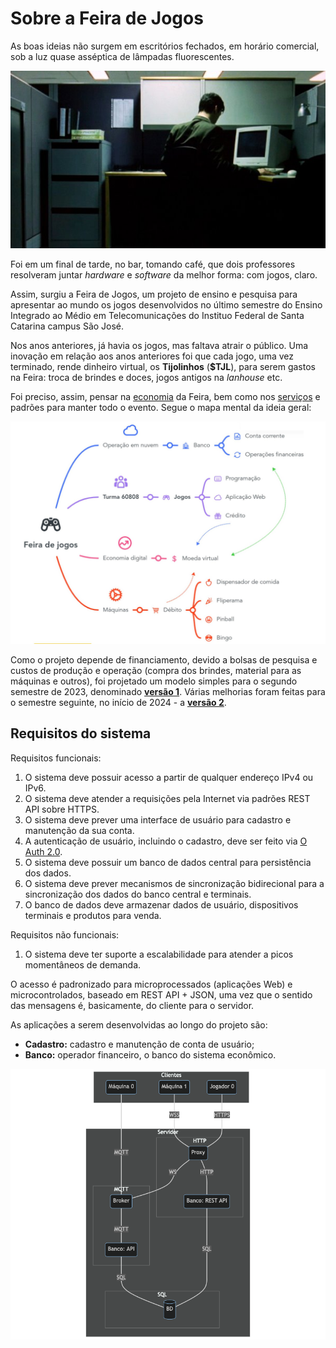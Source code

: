 # Sobre a Feira de Jogos

As boas ideias não surgem em escritórios fechados, em horário comercial, sob a luz quase asséptica de lâmpadas fluorescentes.

![Matrix](imagens/matrix.jpeg)

Foi em um final de tarde, no bar, tomando café, que dois professores resolveram juntar *hardware* e *software* da melhor forma: com jogos, claro.

Assim, surgiu a Feira de Jogos, um projeto de ensino e pesquisa para apresentar ao mundo os jogos desenvolvidos no último semestre do Ensino Integrado ao Médio em Telecomunicações do Instituo Federal de Santa Catarina campus São José.

Nos anos anteriores, já havia os jogos, mas faltava  atrair o público. Uma inovação em relação aos anos anteriores foi que cada jogo, uma vez terminado, rende dinheiro virtual, os **Tijolinhos** (**$TJL**), para serem gastos na Feira: troca de brindes e doces, jogos antigos na *lanhouse* etc.

Foi preciso, assim, pensar na [economia](economia.md) da Feira, bem como nos [serviços](serviços.md) e padrões para manter todo o evento. Segue o mapa mental da ideia geral:

![Diagrama do funcionamento da feira](imagens/infografico.jpg)

Como o projeto depende de financiamento, devido a bolsas de pesquisa e custos de produção e operação (compra dos brindes, material para as máquinas e outros), foi projetado um modelo simples para o segundo semestre de 2023, denominado [**versão 1**](v1.md). Várias melhorias foram feitas para o semestre seguinte, no início de 2024 - a [**versão 2**](v2.md).


## Requisitos do sistema

Requisitos funcionais:

1. O sistema deve possuir acesso a partir de qualquer endereço IPv4 ou IPv6.
1. O sistema deve atender a requisições pela Internet via padrões REST API sobre HTTPS.
1. O sistema deve prever uma interface de usuário para cadastro e manutenção da sua conta.
1. A autenticação de usuário, incluindo o cadastro, deve ser feito via [O Auth 2.0](https://oauth.net/2/).
1. O sistema deve possuir um banco de dados central para persistência dos dados.
1. O sistema deve prever mecanismos de sincronização bidirecional para a sincronização dos dados do banco central e terminais.
1. O banco de dados deve armazenar dados de usuário, dispositivos terminais e produtos para venda.

Requisitos não funcionais:

1. O sistema deve ter suporte a escalabilidade para atender a picos momentâneos de demanda.

O acesso é padronizado para microprocessados (aplicações Web) e microcontrolados, baseado em REST API + JSON, uma vez que o sentido das mensagens é, basicamente, do cliente para o servidor.

As aplicações a serem desenvolvidas ao longo do projeto são:
- **Cadastro:** cadastro e manutenção de conta de usuário;
- **Banco:** operador financeiro, o banco do sistema econômico.

![Diagrama de blocos dos serviços e seus protocolos](imagens/mermaid-diagram.png)
